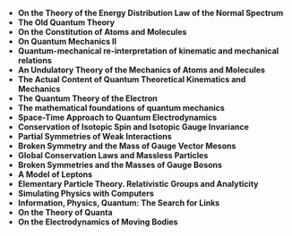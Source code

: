 <ul>

                             

 <li><b><a target="_blank" href="https://github.com/manjunath5496/Quantum-Physics-Papers/blob/master/qpm(1).pdf" style="text-decoration:none;">On the Theory of the Energy Distribution Law of the Normal Spectrum</a></b></li>

 <li><b><a target="_blank" href="https://github.com/manjunath5496/Quantum-Physics-Papers/blob/master/qpm(2).pdf" style="text-decoration:none;">The Old Quantum Theory</a></b></li>

<li><b><a target="_blank" href="https://github.com/manjunath5496/Quantum-Physics-Papers/blob/master/qpm(3).pdf" style="text-decoration:none;">On the Constitution of Atoms and Molecules</a></b></li>
 <li><b><a target="_blank" href="https://github.com/manjunath5496/Quantum-Physics-Papers/blob/master/qpm(4).pdf" style="text-decoration:none;">On Quantum Mechanics II</a></b></li>                              
<li><b><a target="_blank" href="https://github.com/manjunath5496/Quantum-Physics-Papers/blob/master/qpm(5).pdf" style="text-decoration:none;">Quantum-mechanical re-interpretation of kinematic and mechanical relations</a></b></li>
<li><b><a target="_blank" href="https://github.com/manjunath5496/Quantum-Physics-Papers/blob/master/qpm(6).pdf" style="text-decoration:none;">An Undulatory Theory of the Mechanics of Atoms and Molecules</a></b></li>
 <li><b><a target="_blank" href="https://github.com/manjunath5496/Quantum-Physics-Papers/blob/master/qpm(7).pdf" style="text-decoration:none;">The Actual Content of Quantum Theoretical Kinematics and Mechanics</a></b></li>

 <li><b><a target="_blank" href="https://github.com/manjunath5496/Quantum-Physics-Papers/blob/master/qpm(8).pdf" style="text-decoration:none;"> The Quantum Theory of the Electron</a></b></li>
   <li><b><a target="_blank" href="https://github.com/manjunath5496/Quantum-Physics-Papers/blob/master/qpm(9).rar" style="text-decoration:none;">The mathematical foundations of quantum mechanics</a></b></li>
  
   
 <li><b><a target="_blank" href="https://github.com/manjunath5496/Quantum-Physics-Papers/blob/master/qpm(10).pdf" style="text-decoration:none;">Space-Time Approach to Quantum Electrodynamics </a></b></li>                              
<li><b><a target="_blank" href="https://github.com/manjunath5496/Quantum-Physics-Papers/blob/master/qpm(11).pdf" style="text-decoration:none;">Conservation of Isotopic Spin and Isotopic Gauge Invariance</a></b></li>
<li><b><a target="_blank" href="https://github.com/manjunath5496/Quantum-Physics-Papers/blob/master/qpm(12).pdf" style="text-decoration:none;">Partial Symmetries of Weak Interactions</a></b></li>
<li><b><a target="_blank" href="https://github.com/manjunath5496/Quantum-Physics-Papers/blob/master/qpm(13).pdf" style="text-decoration:none;">Broken Symmetry and the Mass of Gauge Vector Mesons</a></b></li>

<li><b><a target="_blank" href="https://github.com/manjunath5496/Quantum-Physics-Papers/blob/master/qpm(14).pdf" style="text-decoration:none;">Global Conservation Laws and Massless Particles </a></b></li>
                              
<li><b><a target="_blank" href="https://github.com/manjunath5496/Quantum-Physics-Papers/blob/master/qpm(15).pdf" style="text-decoration:none;">Broken Symmetries and the Masses of Gauge Bosons</a></b></li>

<li><b><a target="_blank" href="https://github.com/manjunath5496/Quantum-Physics-Papers/blob/master/qpm(16).pdf" style="text-decoration:none;">A Model of Leptons</a></b></li>

<li><b><a target="_blank" href="https://github.com/manjunath5496/Quantum-Physics-Papers/blob/master/qpm(17).pdf" style="text-decoration:none;">Elementary Particle Theory. Relativistic Groups and Analyticity</a></b></li>
                              
<li><b><a target="_blank" href="https://github.com/manjunath5496/Quantum-Physics-Papers/blob/master/qpm(18).pdf" style="text-decoration:none;">Simulating Physics with Computers</a></b></li>

<li><b><a target="_blank" href="https://github.com/manjunath5496/Quantum-Physics-Papers/blob/master/qpm(19).pdf" style="text-decoration:none;">Information, Physics, Quantum: The Search for Links</a></b></li>

<li><b><a target="_blank" href="https://github.com/manjunath5496/Quantum-Physics-Papers/blob/master/qpm(20).pdf" style="text-decoration:none;">On the Theory of Quanta</a></b></li>

<li><b><a target="_blank" href="https://github.com/manjunath5496/Quantum-Physics-Papers/blob/master/qpm(21).pdf" style="text-decoration:none;">On the Electrodynamics of Moving Bodies</a></b></li>







</ul>
